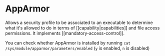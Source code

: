 # AppArmor
Allows a security profile to be associated to an executable to determine what it's allowed to do in terms of [[capability|capabilities]] and file access permissions. It implements [[mandatory-access-control]].

You can check whether AppArmor is installed by running `cat /sys/module/apparmor/parameters/enabled` (`y` is enabled, `n` is disabled)
